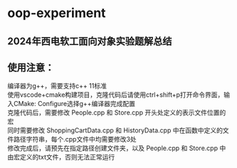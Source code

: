 # oop-experiment
## 2024年西电软工面向对象实验题解总结
## 使用注意：
编译器为g++，需要支持c++ 11标准  
使用vscode+cmake构建项目，克隆代码后请使用ctrl+shift+p打开命令界面，输入CMake: Configure选择g++编译器完成配置  
克隆代码后，需要修改 People.cpp 和 Store.cpp 开头处定义的表示文件位置的宏  
同时需要修改 ShoppingCartData.cpp 和 HistoryData.cpp 中在函数中定义的文件路径字符串，每个.cpp文件中均需要修改3处  
修改完成后，请预先在指定路径创建文件夹，以及 People.cpp 和 Store.cpp 中由宏定义的txt文件，否则无法正常运行  
